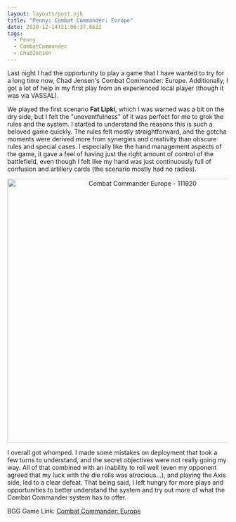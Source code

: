 ```yaml
---
layout: layouts/post.njk
title: "Penny: Combat Commander: Europe"
date: 2020-12-14T21:06:37.662Z
tags:
  - Penny
  - CombatCommander
  - ChadJensen
---
```

Last night I had the opportunity to play a game that I have wanted to try for a long time now, Chad Jensen's Combat Commander: Europe. Additionally, I got a lot of help in my first play from an experienced local player (though it was via VASSAL).

We played the first scenario **Fat Lipki**, which I was warned was a bit on the dry side, but I felt the "uneventfulness" of it was perfect for me to grok the rules and the system. I started to understand the reasons this is such a beloved game quickly. The rules felt mostly straightforward, and the gotcha moments were derived more from synergies and creativity than obscure rules and special cases. I especially like the hand management aspects of the game, it gave a feel of having just the right amount of control of the battlefield, even though I felt like my hand was just continuously full of confusion and artillery cards (the scenario mostly had no radios).

<p align="center"><img src="images/CombatCommanderEurope-111920.jpg" alt="Combat Commander Europe - 111920" width="600"></p>

I overall got whomped. I made some mistakes on deployment that took a few turns to understand, and the secret objectives were not really going my way. All of that combined with an inability to roll well (even my opponent agreed that my luck with the die rolls was atrocious...), and playing the Axis side, led to a clear defeat. That being said, I left hungry for more plays and opportunities to better understand the system and try out more of what the Combat Commander system has to offer.

BGG Game Link: [Combat Commander: Europe](https://boardgamegeek.com/boardgame/21050/combat-commander-europe)
